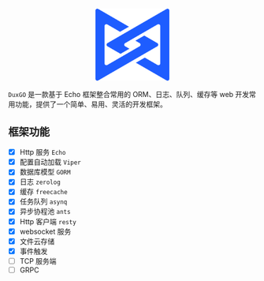 <p align="center"><img src="/static/images/logo.png" width="150"></p>


`DuxGO` 是一款基于 Echo 框架整合常用的 ORM、日志、队列、缓存等 web 开发常用功能，提供了一个简单、易用、灵活的开发框架。

## 框架功能

- [x] Http 服务 `Echo`
- [x] 配置自动加载 `Viper`
- [x] 数据库模型 `GORM`
- [x] 日志 `zerolog`
- [x] 缓存 `freecache`
- [x] 任务队列 `asynq`
- [x] 异步协程池 `ants`
- [x] Http 客户端 `resty`
- [x] websocket 服务
- [x] 文件云存储
- [x] 事件触发
- [ ] TCP 服务端
- [ ] GRPC

